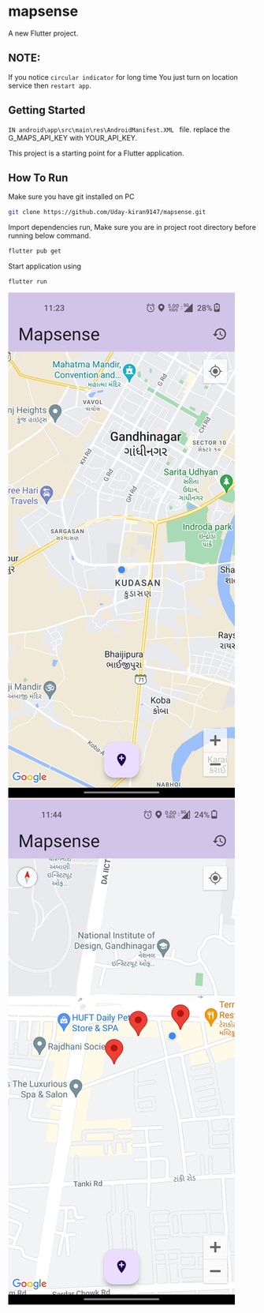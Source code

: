 # mapsense

A new Flutter project.
## NOTE:
If you notice ```circular indicator``` for long time You just turn on location service then ```restart app```.

## Getting Started
  ```IN android\app\src\main\res\AndroidManifest.XML ``` file.
  replace the G_MAPS_API_KEY with YOUR_API_KEY.
  
This project is a starting point for a Flutter application.
## How To Run
Make sure you have git installed on PC

```bash
git clone https://github.com/Uday-kiran9147/mapsense.git
```
Import dependencies run, Make sure you are in project root directory before running below command.
```bash 
flutter pub get
```
Start application using 
```bash 
flutter run
```




![screenshot 1](https://github.com/Uday-kiran9147/mapsense/blob/master/Screenshot_2024-03-25-23-23-02-87_044249b73410b96760cbce24b1415d4d.jpg?raw=true) ![screenshot 2](https://github.com/Uday-kiran9147/mapsense/blob/master/Screenshot_2024-03-25-23-44-03-33_044249b73410b96760cbce24b1415d4d.jpg?raw=true)
